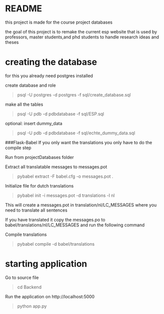 # README #
this project is made for the course project databases

the goal of this project is to remake the current esp website that is used by professors, master students,and phd students to handle research ideas and theses

# creating the database #

for this you already need postgres installed

create database and role
> psql -U postgres -d postgres -f sql/create_database.sql

make all the tables

> psql -U pdb -d pdbdatabase -f sql/ESP.sql

optional: insert dummy_data

> psql -U pdb -d pdbdatabase -f sql/echte_dummy_data.sql


###Flask-Babel
 If you only want the translations you only have to do the compile step
 
 Run from projectDatabases folder

Extract all translatable messages to messages.pot
>pybabel extract -F babel.cfg -o messages.pot .

Initialize file for dutch translations

>pybabel init -i messages.pot -d translations -l nl

This will create a messages.pot in translation/nl/LC_MESSAGES where you need to translate all sentences

If you have translated it copy the messages.po to babel/translations/nl/LC_MESSAGES and run the following command

Compile translations

>pybabel compile -d babel/translations

# starting application #

Go to source file

>cd Backend

Run the application on http://localhost:5000
>python app.py
